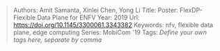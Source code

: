 > Authors: Amit Samanta, Xinlei Chen, Yong Li
> Title: Poster: FlexDP-Flexible Data Plane for ENFV
> Year: 2019
> Url: https://doi.org/10.1145/3300061.3343382
> Keywords: nfv, flexible data plane, edge computing
> Series: MobiCom '19
> Tags: *Define your own tags here, separate by comma*